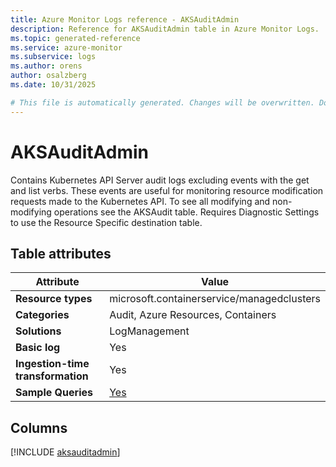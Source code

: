 ```yaml
---
title: Azure Monitor Logs reference - AKSAuditAdmin
description: Reference for AKSAuditAdmin table in Azure Monitor Logs.
ms.topic: generated-reference
ms.service: azure-monitor
ms.subservice: logs
ms.author: orens
author: osalzberg
ms.date: 10/31/2025

# This file is automatically generated. Changes will be overwritten. Do not change this file directly.
---
```


# AKSAuditAdmin

Contains Kubernetes API Server audit logs excluding events with the get and list verbs. These events are useful for monitoring resource modification requests made to the Kubernetes API. To see all modifying and non-modifying operations see the AKSAudit table. Requires Diagnostic Settings to use the Resource Specific destination table.


## Table attributes

|Attribute|Value|
|---|---|
|**Resource types**|microsoft.containerservice/managedclusters|
|**Categories**|Audit, Azure Resources, Containers|
|**Solutions**| LogManagement|
|**Basic log**|Yes|
|**Ingestion-time transformation**|Yes|
|**Sample Queries**|[Yes](/azure/azure-monitor/reference/queries/aksauditadmin)|



## Columns
  
[!INCLUDE [aksauditadmin](~/reusable-content/ce-skilling/azure/includes/azure-monitor/reference/tables/aksauditadmin-include.md)]
